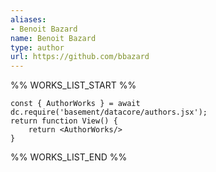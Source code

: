```yaml
---
aliases:
- Benoit Bazard
name: Benoit Bazard
type: author
url: https://github.com/bbazard
---
```



%% WORKS_LIST_START %%

```datacorejsx
const { AuthorWorks } = await dc.require('basement/datacore/authors.jsx');
return function View() {
    return <AuthorWorks/>
}
```
%% WORKS_LIST_END %%